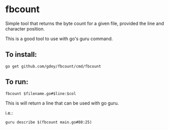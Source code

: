 # fbcount

Simple tool that returns the byte count for a given file, provided the line and character position.

This is a good tool to use with go's guru command.


## To install:

`go get github.com/gdey/fbcount/cmd/fbcount`

## To run:

`fbcount $filename.go#$line:$col` 

This is will return a line that can be used with go guru.

i.e.:

`guru describe $(fbcount main.go#80:25)`

